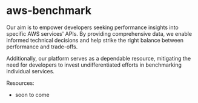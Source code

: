 # aws-benchmark
Our aim is to empower developers seeking performance insights into specific AWS services' APIs. By providing comprehensive data, we enable informed technical decisions and help strike the right balance between performance and trade-offs.

Additionally, our platform serves as a dependable resource, mitigating the need for developers to invest undifferentiated efforts in benchmarking individual services.

Resources:
* soon to come

